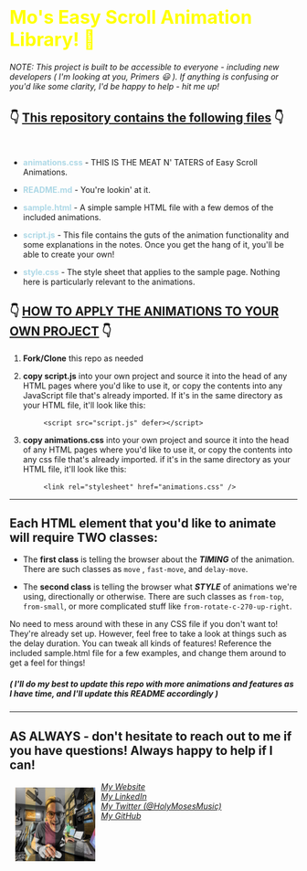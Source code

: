 
# <font size="6" color="yellow">Mo's <b>Easy Scroll Animation</b> Library!  🚀 </font>

###### _NOTE: This project is built to be accessible to everyone - including new developers ( I'm looking at you, Primers_ 😃 ). _If anything is confusing or you'd like some clarity, I'd be happy to help - hit me up!_


## 👇 <ins>This repository contains the following files</ins> 👇
<br>
<font color="lightblue">

- **animations.css** </font>- THIS IS THE MEAT N' TATERS of Easy Scroll Animations. 

<font color="lightblue">

- **README.md** </font> - You're lookin' at it. 

<font color="lightblue">

- **sample.html** </font> - A simple sample HTML file with a few demos of the included animations. 

<font color="lightblue">

- **script.js** </font> - This file contains the guts of the animation functionality and some explanations in the notes. Once you get the hang of it, you'll be able to create your own!
    
<font color="lightblue">

- **style.css** </font> - The style sheet that applies to the sample page. Nothing here is particularly relevant to the animations. 

## 👇 <ins>HOW TO APPLY THE ANIMATIONS TO YOUR OWN PROJECT</ins> 👇

1. **Fork/Clone** this repo as needed
2. **copy script.js** into your own project and source it into the head of any HTML pages where you'd like to use it, or copy the contents into any JavaScript file that's already imported. If it's in the same directory as your HTML file, it'll look like this:
            
            <script src="script.js" defer></script>

3. **copy animations.css** into your own project and source it into the head of any HTML pages where you'd like to use it, or copy the contents into any css file that's already imported. if it's in the same directory as your HTML file, it'll look like this:

            <link rel="stylesheet" href="animations.css" />
---
## Each HTML element that you'd like to animate will require TWO classes:

- The **first class** is telling the browser about the ***TIMING*** of the animation. There are such classes as ```move``` , ```fast-move```, and ```delay-move```.

- The **second class** is telling the browser what ***STYLE*** of animations we're using, directionally or otherwise. There are such classes as ```from-top```, ```from-small```, or more complicated stuff like ```from-rotate-c-270-up-right```.

No need to mess around with these in any CSS file if you don't want to! They're already set up. However, feel free to take a look at things such as the delay duration. You can tweak all kinds of features! Reference the included sample.html file for a few examples, and change them around to get a feel for things!

##### _( I'll do my best to update this repo with more animations and features as I have time, and I'll update this README accordingly )_

---
## AS ALWAYS - don't hesitate to reach out to me if you have questions! Always happy to help if I can!


<img align="left" src="readme-signature-pic.png" alt="mo" style="width:140px; margin: 10px">


_[My Website](https://chrismochinski.github.io/)_ <br />
_[My LinkedIn](https://www.linkedin.com/in/chrismochinski/)_ <br />
_[My Twitter (@HolyMosesMusic)](https://twitter.com/holymosesmusic)_ <br />
_[My GitHub](https://github.com/chrismochinski)_ <br />